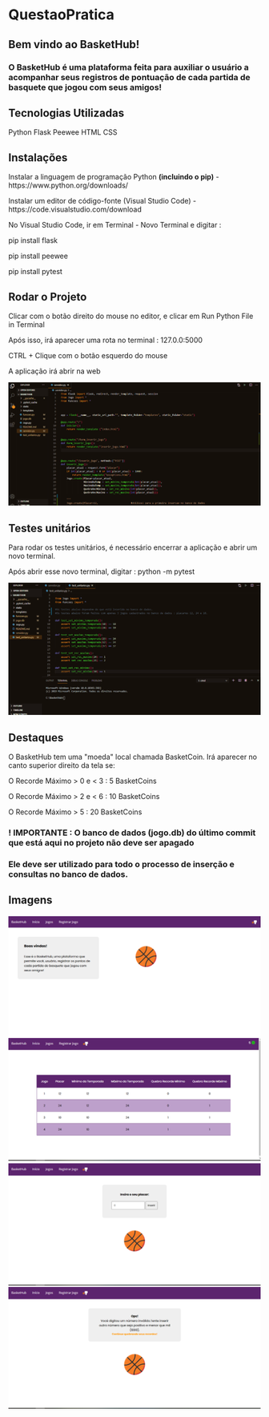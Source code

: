 # QuestaoPratica

## Bem vindo ao BasketHub! 

### O BasketHub é uma plataforma feita para auxiliar o usuário a acompanhar seus registros de pontuação de cada partida de basquete que jogou com seus amigos! 

## Tecnologias Utilizadas 
Python
Flask
Peewee
HTML
CSS

## Instalações 
<p>Instalar a linguagem de programação Python <strong>(incluindo o pip)</strong> - https://www.python.org/downloads/ </p>
<p>Instalar um editor de código-fonte (Visual Studio Code) - https://code.visualstudio.com/download</p>
<p>No Visual Studio Code, ir em Terminal - Novo Terminal e digitar : </p>
<p>pip install flask </p>
<p>pip install peewee </p>
<p>pip install pytest </p>

## Rodar o Projeto 
<p>Clicar com o botão direito do mouse no editor, e clicar em Run Python File in Terminal </p>
<p>Após isso, irá aparecer uma rota no terminal : 127.0.0:5000 </p>
<p>CTRL + Clique com o botão esquerdo do mouse</p>
<p>A aplicação irá abrir na web</p>

<img src="public/rodar_api.gif">

## Testes unitários 
<p>Para rodar os testes unitários, é necessário encerrar a aplicação e abrir um novo terminal.</p>
<p>Após abrir esse novo terminal, digitar :  python -m pytest </p>

<img src="public/test_unitario.gif">

## Destaques
<p>O BasketHub tem uma "moeda" local chamada BasketCoin. Irá aparecer no canto superior direito da tela se: </p>
<p>O Recorde Máximo > 0 e < 3 : 5 BasketCoins </p>
<p>O Recorde Máximo > 2 e < 6 : 10 BasketCoins</p>
<p>O Recorde Máximo > 5 : 20 BasketCoins </p>

### ! IMPORTANTE : O banco de dados (jogo.db) do último commit que está aqui no projeto não deve ser apagado
### Ele deve ser utilizado para todo o processo de inserção e consultas no banco de dados. 

## Imagens 
<img src="public/index.png">
<img src="public/listar.png">
<img src="public/registrar.png">
<img src="public/exception.png">



